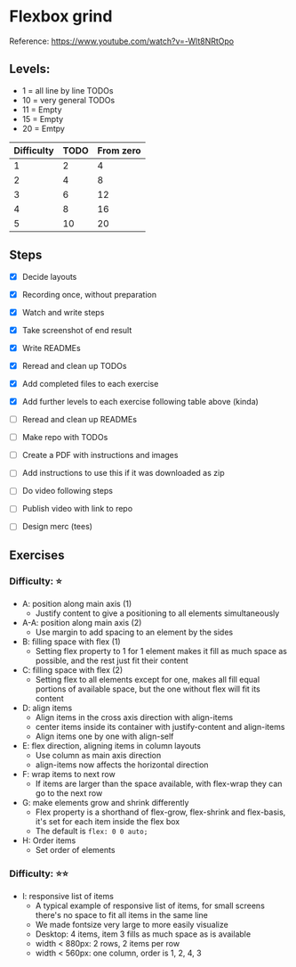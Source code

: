 # Flexbox grind

Reference: https://www.youtube.com/watch?v=-Wlt8NRtOpo

## Levels:

- 1 = all line by line TODOs
- 10 = very general TODOs
- 11 = Empty
- 15 = Empty
- 20 = Emtpy

|Difficulty | TODO | From zero|
|---|---|---|
|1|2|4|
|2|4|8|
|3|6|12|
|4|8|16|
|5|10|20|

## Steps

- [x] Decide layouts
- [x] Recording once, without preparation
- [x] Watch and write steps
- [x] Take screenshot of end result
- [x] Write READMEs
- [x] Reread and clean up TODOs
- [x] Add completed files to each exercise
- [x] Add further levels to each exercise following table above (kinda)
- [ ] Reread and clean up READMEs
- [ ] Make repo with TODOs
- [ ] Create a PDF with instructions and images
- [ ] Add instructions to use this if it was downloaded as zip
- [ ] Do video following steps
- [ ] Publish video with link to repo
- [ ] Design merc (tees)


## Exercises

### Difficulty: ⭐

- A: position along main axis (1)
  - Justify content to give a positioning to all elements simultaneously
- A-A: position along main axis (2)
  - Use margin to add spacing to an element by the sides
- B: filling space with flex (1)
  - Setting flex property to 1 for 1 element makes it fill as much space as possible, and the rest just fit their content
- C: filling space with flex (2)
  - Setting flex to all elements except for one, makes all fill equal portions of available space, but the one without flex will fit its content
- D: align items
  - Align items in the cross axis direction with align-items
  - center items inside its container with justify-content and align-items
  - Align items one by one with align-self
- E: flex direction, aligning items in column layouts
  - Use column as main axis direction
  - align-items now affects the horizontal direction
- F: wrap items to next row
  - If items are larger than the space available, with flex-wrap they can go to the next row
- G: make elements grow and shrink differently
  - Flex property is a shorthand of flex-grow, flex-shrink and flex-basis, it's set for each item inside the flex box
  - The default is `flex: 0 0 auto;`
- H: Order items
  - Set order of elements

### Difficulty: ⭐⭐

- I: responsive list of items
  - A typical example of responsive list of items, for small screens there's no space to fit all items in the same line
  - We made fontsize very large to more easily visualize
  - Desktop: 4 items, item 3 fills as much space as is available
  - width < 880px: 2 rows, 2 items per row
  - width < 560px: one column, order is 1, 2, 4, 3
